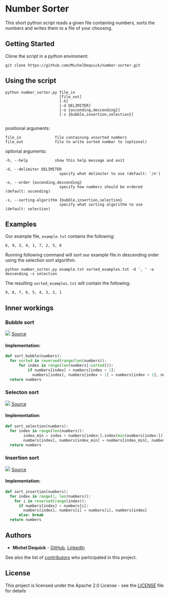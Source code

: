 # Number Sorter

This short python script reads a given file containing numbers, sorts the numbers and writes them to a file of your choosing.

## Getting Started
Clone the script in a python enviroment:
  ```
  git clone https://github.com/MichelDequick/number-sorter.git
  ```

## Using the script
```
python number_sorter.py file_in 
                        [file_out] 
                        [-h] 
                        [-d DELIMITER] 
                        [-o {ascending,descending}]
                        [-s {bubble,insertion,selection}]
                    
```


positional arguments:
```
file_in               file containing unsorted numbers
file_out              file to write sorted number to (optional)
```

optional arguments:
```
-h, --help            show this help message and exit

-d, --delimiter DELIMITER
                        specify what delimiter to use (default: '/n')

-o, --order {ascending,descending}
                        specify how numbers should be ordered (default: ascending)

-s, --sorting-algorithm {bubble,insertion,selection}
                        specify what sorting algorithm to use (default: selection)
```

## Examples
Our example file, `example.txt` contains the following:
```
6, 9, 3, 4, 1, 7, 2, 5, 8
```
Running following command will sort our example file in descending order using the selection sort algorithm.
```
python number_sorter.py example.txt sorted_examples.txt -d ', ' -o descending -s selection
```
The resulting `sorted_examples.txt` will contain the following:
```
9, 8, 7, 6, 5, 4, 3, 2, 1
```




## Inner workings

### Bubble sort 
![](https://upload.wikimedia.org/wikipedia/commons/c/c8/Bubble-sort-example-300px.gif)
[Source](https://en.wikipedia.org/wiki/Bubble_sort)

#### Implementation:
```python
def sort_bubble(numbers):
  for sorted in reversed(range(len(numbers)):
      for index in range(len(numbers[:sorted])):
          if numbers[index] > numbers[index + 1]:
            numbers[index], numbers[index + 1] = numbers[index + 1], numbers[index]
  return numbers
```



### Selecton sort
![](https://upload.wikimedia.org/wikipedia/commons/9/94/Selection-Sort-Animation.gif)
[Source](https://en.wikipedia.org/wiki/Selection_sort)

#### Implementation:
```python
def sort_selection(numbers):
  for index in range(len(numbers)):
        index_min = index + numbers[index:].index(min(numbers[index:]))
        numbers[index], numbers[index_min] = numbers[index_min], numbers[index]
  return numbers
```


### Insertion sort
![](https://upload.wikimedia.org/wikipedia/commons/0/0f/Insertion-sort-example-300px.gif)
[Source](https://en.wikipedia.org/wiki/Insertion_sort)

#### Implementation:
```python
def sort_insertion(numbers):
  for index in range(1, len(numbers)):
    for i in reversed(range(index)):
      if numbers[index] < numbers[i]:
        numbers[index], numbers[i] = numbers[i], numbers[index]
      else: break
  return numbers
```



## Authors

* **Michel Dequick** - [GitHub](https://github.com/MichelDequick), [LinkedIn](https://www.linkedin.com/in/michel-dequick-839927144/)

See also the list of [contributors](https://github.com/MichelDequick/number-sorter/contributors) who participated in this project.

## License

This project is licensed under the Apache 2.0 License - see the [LICENSE](LICENSE) file for details


